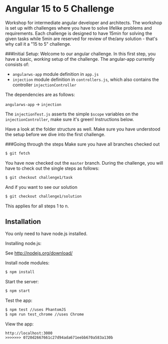 # Angular 15 to 5 Challenge
Workshop for intermediate angular developer and architects. The workshop is set up with challenges where you have to solve lifelike problems and requirements. Each challenge is designed to have 15min for solving the given tasks while 5min are reserved for review of the/any solution - that's why call it a "15 to 5" challenge.

###Initial Setup:
Welcome to our angular challenge. In this first step, you have a basic, *working* setup of the challenge. The angular-app currently consists of:

- `angularws-app` module definition in `app.js`
- `injection` module definition in `controllers.js`, which also contains the controller `injectionController`

The dependencies are as follows:

`angularws-app` -> `injection`

The `injectionTest.js` asserts the simple `$scope` variables on the `injectionController`, make sure it's green! Instructions below.

Have a look at the folder structure as well. Make sure you have understood the setup before we dive into the first challenge.

###Going through the steps
Make sure you have all branches checked out
```sh
$ git fetch
```

You have now checked out the `master` branch. During the challenge, you will have to check out the single steps as follows:


```sh
$ git checkout challenge1/task
```
And if you want to see our solution

```sh
$ git checkout challenge1/solution
```
This applies for all steps 1 to n.


## Installation
You only need to have node.js installed. 

Installing node.js: 

See http://nodejs.org/download/

Install node modules:
```sh
$ npm install
```

Start the server:
```sh
$ npm start
```

Test the app:
```sh
$ npm test //uses PhantomJS
$ npm run test_chrome //uses Chrome
```

View the app:
```
http://localhost:3000
>>>>>>> 0720d2667661c27d94ada671eebb670a583a130b
```